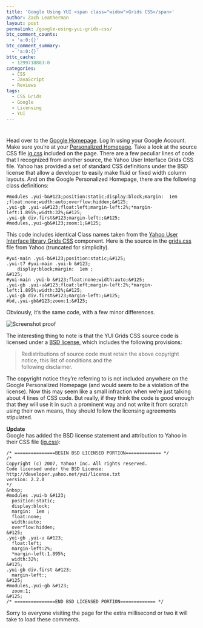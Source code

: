 ```yaml
---
title: 'Google Using YUI <span class="widow">Grids CSS</span>'
author: Zach Leatherman
layout: post
permalink: /google-using-yui-grids-css/
btc_comment_counts:
  - 'a:0:{}'
btc_comment_summary:
  - 'a:0:{}'
bttc_cache:
  - 1299718883:0
categories:
  - CSS
  - JavaScript
  - Reviews
tags:
  - CSS Grids
  - Google
  - Licensing
  - YUI
---
```

# 

Head over to the [Google Homepage][1]. Log In using your Google Account. Make sure you’re at your [Personalized Homepage][1]. Take a look at the source CSS file [ig.css][2] included on the page. There are a few peculiar lines of code that I recognized from another source, the Yahoo User Interface Grids CSS file. Yahoo has provided a set of standard CSS definitions under the BSD license that allow a developer to easily make fluid or fixed width column layouts. And on the Google Personalized Homepage, there are the following class definitions:

 [1]: http://www.google.com/ig?hl=en
 [2]: http://www.google.com/ig/f/tB22vfBbv0g/ig.css

    #modules .yui-b&#123;position:static;display:block;margin:  1em ;float:none;width:auto;overflow:hidden;&#125;
    .yui-gb .yui-u&#123;float:left;margin-left:2%;*margin-left:1.895%;width:32%;&#125;
    .yui-gb div.first&#123;margin-left:;&#125;
    #modules,.yui-gb&#123;zoom:1;&#125;

This code includes identical Class names taken from the [Yahoo User Interface library Grids CSS][3] component. Here is the source in the [grids.css][4] file from Yahoo (truncated for simplicity).

 [3]: http://developer.yahoo.com/yui/grids/
 [4]: http://yui.yahooapis.com/2.2.0/build/grids/grids-min.css

    #yui-main .yui-b&#123;position:static;&#125;
    .yui-t7 #yui-main .yui-b &#123;
    	display:block;margin:  1em ;
    &#125;
    #yui-main .yui-b &#123;float:none;width:auto;&#125;
    .yui-gb .yui-u&#123;float:left;margin-left:2%;*margin-left:1.895%;width:32%;&#125;
    .yui-gb div.first&#123;margin-left:;&#125;
    #bd,.yui-gb&#123;zoom:1;&#125;

Obviously, it’s the same code, with a few minor differences.

![Screenshot proof][5]

 [5]: http://www.zachleat.com/web/wp-content/uploads/2007/04/yuigrids-google1.jpg

The interesting thing to note is that the YUI Grids CSS source code is licensed under a [BSD license][6], which includes the following provisions:

 [6]: http://developer.yahoo.com/yui/license.html

> Redistributions of source code must retain the above copyright notice, this list of conditions and the  
> following disclaimer.

The copyright notice they’re referring to is not included anywhere on the Google Personalized Homepage (and would seem to be a violation of the license). Now this may seem like a small infraction when we’re just talking about 4 lines of CSS code. But really, if they think the code is good enough that they will use it in such a prominent way and not write it from scratch using their own means, they should follow the licensing agreements stipulated.

**Update**  
Google has added the BSD license statement and attribution to Yahoo in their CSS file ([ig.css][2]):

    /* ===============BEGIN BSD LICENSED PORTION============= */
    /*
    Copyright (c) 2007, Yahoo! Inc. All rights reserved.
    Code licensed under the BSD License:
    http://developer.yahoo.net/yui/license.txt
    version: 2.2.0
    */
    &nbsp;
    #modules .yui-b &#123;
      position:static;
      display:block;
      margin:  1em ;
      float:none;
      width:auto;
      overflow:hidden;
    &#125;
    .yui-gb .yui-u &#123;
      float:left;
      margin-left:2%;
      *margin-left:1.895%;
      width:32%;
    &#125;
    .yui-gb div.first &#123;
      margin-left:;
    &#125;
    #modules,.yui-gb &#123;
      zoom:1;
    &#125;
    /* ===============END BSD LICENSED PORTION============= */

Sorry to everyone visiting the page for the extra millisecond or two it will take to load these comments.
